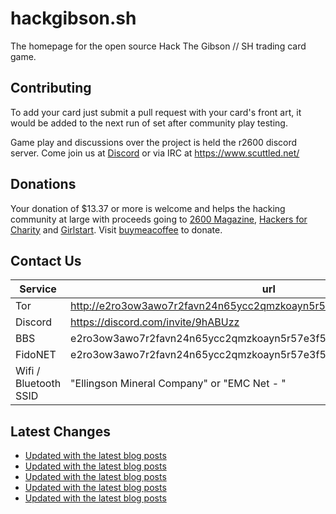# hackgibson.sh
The homepage for the open source Hack The Gibson // SH trading card game.


## Contributing

To add your card just submit a pull request with your card's front art, it would be added to the next run of set after community play testing.

Game play and discussions over the project is held the r2600 discord server. Come join us at [Discord](https://discord.com/invite/9hABUzz) or via IRC at https://www.scuttled.net/


## Donations

Your donation of $13.37 or more is welcome and helps the hacking community at large with proceeds going to [2600 Magazine](https://2600.com/), [Hackers for Charity](https://hackersforcharity.org) and [Girlstart](https://girlstart.org).  Visit [buymeacoffee](https://www.buymeacoffee.com/hackgibson.sh) to donate.


## Contact Us

Service | url
-|-
Tor | http://e2ro3ow3awo7r2favn24n65ycc2qmzkoayn5r57e3f56nvjwdcgg32ad.onion
Discord | https://discord.com/invite/9hABUzz
BBS | e2ro3ow3awo7r2favn24n65ycc2qmzkoayn5r57e3f56nvjwdcgg32ad.onion:23
FidoNET | e2ro3ow3awo7r2favn24n65ycc2qmzkoayn5r57e3f56nvjwdcgg32ad.onion:24554
Wifi / Bluetooth SSID | "Ellingson Mineral Company" or "EMC Net - <fidonet address>"

## Latest Changes
<!-- BLOG-POST-LIST:START -->
- [Updated with the latest blog posts](https://github.com/DFW2600/hackgibson.sh/commit/a10a17e46a803fe3e80d62df6da50fd51db9f167)
- [Updated with the latest blog posts](https://github.com/DFW2600/hackgibson.sh/commit/4dba6490356983d0e9c114bb3f6275ac26e38b8d)
- [Updated with the latest blog posts](https://github.com/DFW2600/hackgibson.sh/commit/b3b73fd2be606fcb8feee5984281272d647c0c38)
- [Updated with the latest blog posts](https://github.com/DFW2600/hackgibson.sh/commit/a70e2c15e03bb707234176ec1b9bdefd7a74526a)
- [Updated with the latest blog posts](https://github.com/DFW2600/hackgibson.sh/commit/8e688dd0629b87c9ca01000f1a063a0f67081648)
<!-- BLOG-POST-LIST:END -->
